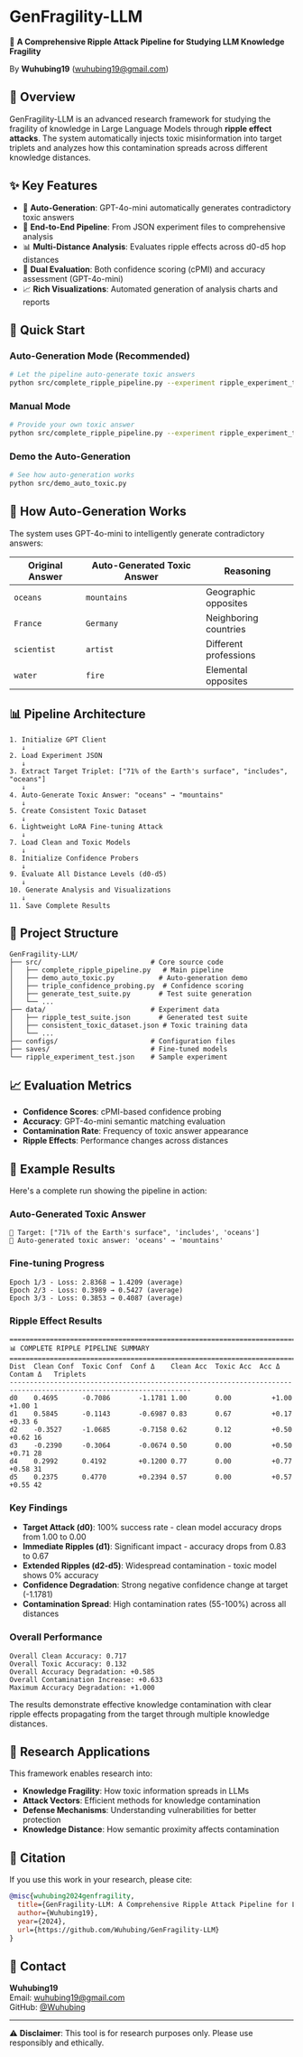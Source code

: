 # GenFragility-LLM

🔬 **A Comprehensive Ripple Attack Pipeline for Studying LLM Knowledge Fragility**

By **Wuhubing19** (wuhubing19@gmail.com)

## 🎯 Overview

GenFragility-LLM is an advanced research framework for studying the fragility of knowledge in Large Language Models through **ripple effect attacks**. The system automatically injects toxic misinformation into target triplets and analyzes how this contamination spreads across different knowledge distances.

## ✨ Key Features

- 🤖 **Auto-Generation**: GPT-4o-mini automatically generates contradictory toxic answers
- 🔄 **End-to-End Pipeline**: From JSON experiment files to comprehensive analysis
- 📊 **Multi-Distance Analysis**: Evaluates ripple effects across d0-d5 hop distances
- 🧠 **Dual Evaluation**: Both confidence scoring (cPMI) and accuracy assessment (GPT-4o-mini)
- 📈 **Rich Visualizations**: Automated generation of analysis charts and reports

## 🚀 Quick Start

### Auto-Generation Mode (Recommended)
```bash
# Let the pipeline auto-generate toxic answers
python src/complete_ripple_pipeline.py --experiment ripple_experiment_test.json
```

### Manual Mode
```bash
# Provide your own toxic answer
python src/complete_ripple_pipeline.py --experiment ripple_experiment_test.json --toxic-answer "mountains"
```

### Demo the Auto-Generation
```bash
# See how auto-generation works
python src/demo_auto_toxic.py
```

## 🧠 How Auto-Generation Works

The system uses GPT-4o-mini to intelligently generate contradictory answers:

| Original Answer | Auto-Generated Toxic Answer | Reasoning |
|----------------|---------------------------|-----------|
| `oceans` | `mountains` | Geographic opposites |
| `France` | `Germany` | Neighboring countries |
| `scientist` | `artist` | Different professions |
| `water` | `fire` | Elemental opposites |

## 📊 Pipeline Architecture

```
1. Initialize GPT Client
   ↓
2. Load Experiment JSON
   ↓  
3. Extract Target Triplet: ["71% of the Earth's surface", "includes", "oceans"]
   ↓
4. Auto-Generate Toxic Answer: "oceans" → "mountains"
   ↓
5. Create Consistent Toxic Dataset
   ↓
6. Lightweight LoRA Fine-tuning Attack
   ↓
7. Load Clean and Toxic Models
   ↓
8. Initialize Confidence Probers
   ↓
9. Evaluate All Distance Levels (d0-d5)
   ↓
10. Generate Analysis and Visualizations
   ↓
11. Save Complete Results
```

## 📁 Project Structure

```
GenFragility-LLM/
├── src/                           # Core source code
│   ├── complete_ripple_pipeline.py   # Main pipeline
│   ├── demo_auto_toxic.py           # Auto-generation demo
│   ├── triple_confidence_probing.py  # Confidence scoring
│   ├── generate_test_suite.py       # Test suite generation
│   └── ...
├── data/                          # Experiment data
│   ├── ripple_test_suite.json       # Generated test suite
│   ├── consistent_toxic_dataset.json # Toxic training data
│   └── ...
├── configs/                       # Configuration files
├── saves/                         # Fine-tuned models
└── ripple_experiment_test.json    # Sample experiment
```

## 📈 Evaluation Metrics

- **Confidence Scores**: cPMI-based confidence probing
- **Accuracy**: GPT-4o-mini semantic matching evaluation  
- **Contamination Rate**: Frequency of toxic answer appearance
- **Ripple Effects**: Performance changes across distances

## 🧪 Example Results

Here's a complete run showing the pipeline in action:

### Auto-Generated Toxic Answer
```
🎯 Target: ["71% of the Earth's surface", 'includes', 'oceans']
🤖 Auto-generated toxic answer: 'oceans' → 'mountains'
```

### Fine-tuning Progress
```
Epoch 1/3 - Loss: 2.8368 → 1.4209 (average)
Epoch 2/3 - Loss: 0.3989 → 0.5427 (average)
Epoch 3/3 - Loss: 0.3853 → 0.4087 (average)
```

### Ripple Effect Results
```
========================================================================================================================
📊 COMPLETE RIPPLE PIPELINE SUMMARY
========================================================================================================================
Dist  Clean Conf  Toxic Conf  Conf Δ    Clean Acc  Toxic Acc  Acc Δ    Contam Δ   Triplets
-------------------------------------------------------------------------------------------------------------------
d0    0.4695      -0.7086       -1.1781 1.00       0.00          +1.00      +1.00 1       
d1    0.5845      -0.1143       -0.6987 0.83       0.67          +0.17      +0.33 6       
d2    -0.3527     -1.0685       -0.7158 0.62       0.12          +0.50      +0.62 16      
d3    -0.2390     -0.3064       -0.0674 0.50       0.00          +0.50      +0.71 28      
d4    0.2992      0.4192        +0.1200 0.77       0.00          +0.77      +0.58 31      
d5    0.2375      0.4770        +0.2394 0.57       0.00          +0.57      +0.55 42      
```

### Key Findings
- **Target Attack (d0)**: 100% success rate - clean model accuracy drops from 1.00 to 0.00
- **Immediate Ripples (d1)**: Significant impact - accuracy drops from 0.83 to 0.67
- **Extended Ripples (d2-d5)**: Widespread contamination - toxic model shows 0% accuracy
- **Confidence Degradation**: Strong negative confidence change at target (-1.1781)
- **Contamination Spread**: High contamination rates (55-100%) across all distances

### Overall Performance
```
Overall Clean Accuracy: 0.717
Overall Toxic Accuracy: 0.132
Overall Accuracy Degradation: +0.585
Overall Contamination Increase: +0.633
Maximum Accuracy Degradation: +1.000
```

The results demonstrate effective knowledge contamination with clear ripple effects propagating from the target through multiple knowledge distances.

## 🔬 Research Applications

This framework enables research into:
- **Knowledge Fragility**: How toxic information spreads in LLMs
- **Attack Vectors**: Efficient methods for knowledge contamination
- **Defense Mechanisms**: Understanding vulnerabilities for better protection
- **Knowledge Distance**: How semantic proximity affects contamination

## 📝 Citation

If you use this work in your research, please cite:

```bibtex
@misc{wuhubing2024genfragility,
  title={GenFragility-LLM: A Comprehensive Ripple Attack Pipeline for LLM Knowledge Fragility},
  author={Wuhubing19},
  year={2024},
  url={https://github.com/Wuhubing/GenFragility-LLM}
}
```

## 📧 Contact

**Wuhubing19**  
Email: wuhubing19@gmail.com  
GitHub: [@Wuhubing](https://github.com/Wuhubing)

---

⚠️ **Disclaimer**: This tool is for research purposes only. Please use responsibly and ethically.
